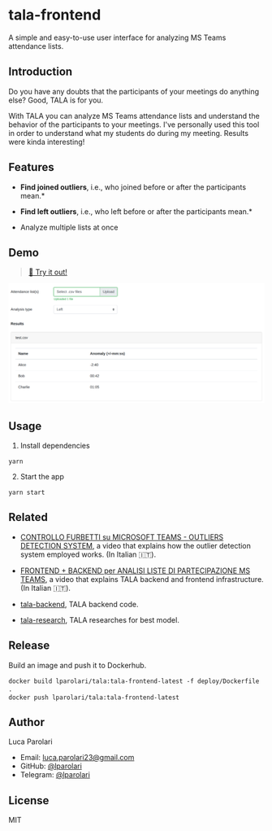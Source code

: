 # tala-frontend

A simple and easy-to-use user interface for analyzing MS Teams attendance lists.

## Introduction

Do you have any doubts that the participants of your meetings do anything else?
Good, TALA is for you.

With TALA you can analyze MS Teams attendance lists and understand the behavior
of the participants to your meetings. I've personally used this tool in order to
understand what my students do during my meeting. Results were kinda
interesting!

## Features

- **Find joined outliers**, i.e., who joined before or after the participants mean.*

- **Find left outliers**, i.e., who left before or after the participants mean.*

- Analyze multiple lists at once

## Demo

> [🚀 Try it out!](http://tala.lparolari.xyz/)

![Example](./docs/example-1.png)

## Usage

1. Install dependencies

```
yarn
```

2. Start the app

```
yarn start
```

## Related

* [CONTROLLO FURBETTI su MICROSOFT TEAMS - OUTLIERS DETECTION SYSTEM](https://www.youtube.com/watch?v=YGYGRKyoor8), a video that explains how the outlier detection system employed works. (In Italian 🇮🇹).

* [FRONTEND + BACKEND per ANALISI LISTE DI PARTECIPAZIONE MS TEAMS](https://www.youtube.com/watch?v=4VOIHLyQqyk), a video that explains TALA backend and frontend infrastructure. (In Italian 🇮🇹).

* [tala-backend](https://github.com/lparolari/tala-backend), TALA backend code.

* [tala-research](https://github.com/lparolari/ms-teams-attendance-list-analyzer),
  TALA researches for best model.

## Release

Build an image and push it to Dockerhub.

```
docker build lparolari/tala:tala-frontend-latest -f deploy/Dockerfile .
docker push lparolari/tala:tala-frontend-latest
```

## Author

Luca Parolari

- Email: [luca.parolari23@gmail.com](mailto:luca.parolari23@gmail.com)
- GitHub: [@lparolari](https://github.com/lparolari)
- Telegram: [@lparolari](https://t.me/lparolari)

## License

MIT
